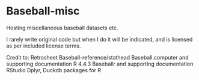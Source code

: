 # Baseball-misc
Hosting miscellaneous baseball datasets etc.

I rarely write original code but when I do it will be indicated, and is licensed as per included license terms.

Credit to:
Retrosheet
Baseball-reference/stathead
Baseball.computer and supporting documentation
R 4.4.3
Baseballr and supporting documentation
RStudio
Dplyr, Duckdb packages for R
